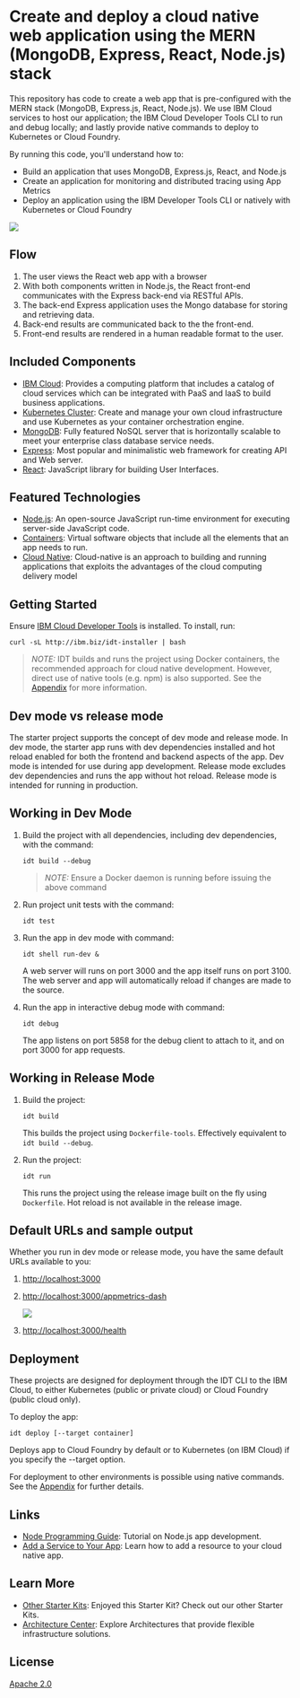 # Create and deploy a cloud native web application using the MERN (MongoDB, Express, React, Node.js) stack

This repository has code to create a web app that is pre-configured with the MERN stack (MongoDB, Express.js, React, Node.js). We use IBM Cloud services to host our application; the IBM Cloud Developer Tools CLI to run and debug locally; and lastly provide native commands to deploy to Kubernetes or Cloud Foundry.

By running this code, you'll understand how to:
* Build an application that uses MongoDB, Express.js, React, and Node.js
* Create an application for monitoring and distributed tracing using App Metrics
* Deploy an application using the IBM Developer Tools CLI or natively with Kubernetes or Cloud Foundry

![](images/architecture.png)

## Flow

1. The user views the React web app with a browser
2. With both components written in Node.js, the React front-end communicates with the Express back-end via RESTful APIs.
3. The back-end Express application uses the Mongo database for storing and retrieving data.
4. Back-end results are communicated back to the the front-end.
5. Front-end results are rendered in a human readable format to the user.

## Included Components

* [IBM Cloud](https://console.bluemix.net/docs/overview/ibm-cloud.html#overview): Provides a computing platform that includes a catalog of cloud services which can be integrated with PaaS and IaaS to build business applications.
* [Kubernetes Cluster](https://console.bluemix.net/docs/containers/container_index.html): Create and manage your own cloud infrastructure and use Kubernetes as your container orchestration engine.
* [MongoDB](https://console.bluemix.net/docs/infrastructure/database-tools/mongodb-topic-description.html#mongodb): Fully featured NoSQL server that is horizontally scalable to meet your enterprise class database service needs.
* [Express](https://expressjs.com/): Most popular and minimalistic web framework for creating API and Web server.
* [React](https://facebook.github.io/react/): JavaScript library for building User Interfaces.

## Featured Technologies

* [Node.js](https://nodejs.org/): An open-source JavaScript run-time environment for executing server-side JavaScript code.
* [Containers](https://www.ibm.com/cloud-computing/bluemix/containers): Virtual software objects that include all the elements that an app needs to run.
* [Cloud Native](https://github.com/cncf): Cloud-native is an approach to building and running applications that exploits the advantages of the cloud computing delivery model

## Getting Started

Ensure [IBM Cloud Developer Tools](https://github.com/IBM-Cloud/ibm-cloud-developer-tools) is installed. To install, run:

```
curl -sL http://ibm.biz/idt-installer | bash
```

> *NOTE:* IDT builds and runs the project using Docker containers, the recommended approach for cloud native development. However, direct use of native tools (e.g. npm) is also supported. See the [Appendix](#APPENDIX.md) for more information.

## Dev mode vs release mode

The starter project supports the concept of dev mode and release mode.  In dev mode, the starter app runs with dev dependencies installed and hot reload enabled for both the frontend and backend aspects of the app.  Dev mode is intended for use during app development. Release mode excludes dev dependencies and runs the app without hot reload. Release mode is intended for running in production.

## Working in Dev Mode 

1. Build the project with all dependencies, including dev dependencies, with the command:

    ```
    idt build --debug
    ```    

    > *NOTE:* Ensure a Docker daemon is running before issuing the above command

2. Run project unit tests with the command:

    ```
    idt test
    ```

3. Run the app in dev mode with command:

    ```
    idt shell run-dev &
    ```

    A web server will runs on port 3000 and the app itself runs on port 3100. The web server and app will automatically reload if changes are made to the source.

4. Run the app in interactive debug mode with command:

    ```
    idt debug
    ```

     The app listens on port 5858 for the debug client to attach to it, and on port 3000 for app requests.

## Working in Release Mode 

1. Build the project:

    ```
    idt build
    ```

    This builds the project using `Dockerfile-tools`. Effectively equivalent to `idt build --debug`.

2. Run the project:

    ```
    idt run
    ```

    This runs the project using the release image built on the fly using `Dockerfile`. Hot reload is not available in the release image.

## Default URLs and sample output

Whether you run in dev mode or release mode, you have the same default URLs available to you:

1. [http://localhost:3000](http://localhost:3000)

2. [http://localhost:3000/appmetrics-dash](http://localhost:3000/appmetrics-dash)

   ![](images/appmetrics.png)

3. [http://localhost:3000/health](http://localhost:3000/health)


## Deployment

These projects are designed for deployment through the IDT CLI to the IBM Cloud, to either Kubernetes (public or private cloud) or Cloud Foundry (public cloud only).

To deploy the app:

```
idt deploy [--target container]
```

Deploys app to Cloud Foundry by default or to Kubernetes (on IBM Cloud) if you specify the --target option.

For deployment to other environments is possible using native commands. See the [Appendix](#APPENDIX.md) for further details.

## Links

* [Node Programming Guide](https://console.bluemix.net/docs/node/index.html#getting-started-tutorial): Tutorial on Node.js app development.
* [Add a Service to Your App](https://console.bluemix.net/docs/apps/reqnsi.html#add_service): Learn how to add a resource to your cloud native app.

## Learn More

* [Other Starter Kits](https://console.bluemix.net/developer/appservice/starter-kits/): Enjoyed this Starter Kit? Check out our other Starter Kits.
* [Architecture Center](https://www.ibm.com/cloud/garage/architectures): Explore Architectures that provide flexible infrastructure solutions.

## License
[Apache 2.0](LICENSE)
